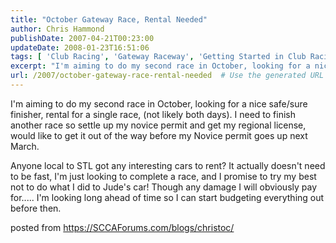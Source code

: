 ```yaml
---
title: "October Gateway Race, Rental Needed"
author: Chris Hammond
publishDate: 2007-04-21T00:23:00
updateDate: 2008-01-23T16:51:06
tags: [ 'Club Racing', 'Gateway Raceway', 'Getting Started in Club Racing', 'Rental' ]
excerpt: "I'm aiming to do my second race in October, looking for a nice safe/sure finisher, rental for a single race, (not likely both days). I need to finish another race so settle up my novice permit and get my regional license, would like to get it out of the way before my Novice permit goes up next March. Anyone local to STL got any interesting cars to rent? It actually doesn't need to be fast, I'm just looking to complete a race, and I promise to try my best not to do what I did to Jude's car! Though any damage I will obviously pay for..... I'm looking long ahead of time so I can start budgeting everything out before then. posted from..."
url: /2007/october-gateway-race-rental-needed  # Use the generated URL with year
---
```

<P>I'm aiming to do my second race in October, looking for a nice safe/sure finisher, rental for a single race, (not likely both days). I need to finish another race so settle up my novice permit and get my regional license, would like to get it out of the way before my Novice permit goes up next March.</P> <P>Anyone local to STL got any interesting cars to rent? It actually doesn't need to be fast, I'm just looking to complete a race, and I promise to try my best not to do what I did to Jude's car! Though any damage I will obviously pay for..... I'm looking long ahead of time so I can start budgeting everything out before then.</P> posted from <a href="https://SCCAForums.com/blogs/christoc/">https://SCCAForums.com/blogs/christoc/</a>
